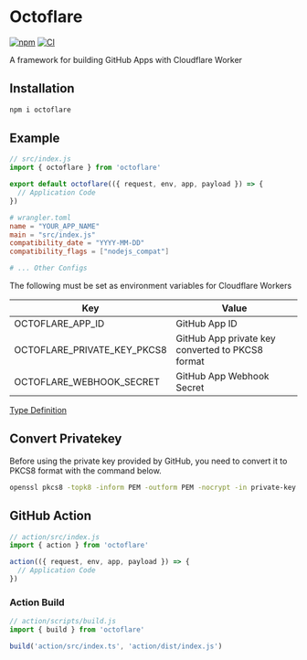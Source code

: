# Octoflare

[![npm](https://img.shields.io/npm/v/octoflare)](https://npmjs.com/package/octoflare)
[![CI](https://github.com/jill64/octoflare/actions/workflows/ci.yml/badge.svg)](https://github.com/jill64/octoflare/actions/workflows/ci.yml)

A framework for building GitHub Apps with Cloudflare Worker

## Installation

```sh
npm i octoflare
```

## Example

```js
// src/index.js
import { octoflare } from 'octoflare'

export default octoflare(({ request, env, app, payload }) => {
  // Application Code
})
```

```toml
# wrangler.toml
name = "YOUR_APP_NAME"
main = "src/index.js"
compatibility_date = "YYYY-MM-DD"
compatibility_flags = ["nodejs_compat"]

# ... Other Configs

```

The following must be set as environment variables for Cloudflare Workers

| Key                         | Value                                            |
| --------------------------- | ------------------------------------------------ |
| OCTOFLARE_APP_ID            | GitHub App ID                                    |
| OCTOFLARE_PRIVATE_KEY_PKCS8 | GitHub App private key converted to PKCS8 format |
| OCTOFLARE_WEBHOOK_SECRET    | GitHub App Webhook Secret                        |

[Type Definition](./src/types/OctoflareHandler.ts)

## Convert Privatekey

Before using the private key provided by GitHub, you need to convert it to PKCS8 format with the command below.

```sh
openssl pkcs8 -topk8 -inform PEM -outform PEM -nocrypt -in private-key.pem -out private-key-pkcs8.key
```

## GitHub Action

```js
// action/src/index.js
import { action } from 'octoflare'

action(({ request, env, app, payload }) => {
  // Application Code
})
```

### Action Build

```js
// action/scripts/build.js
import { build } from 'octoflare'

build('action/src/index.ts', 'action/dist/index.js')
```
